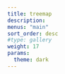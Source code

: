 ```yaml
---
title: treemap
description:
menus: "main"
sort_order: desc
#type: gallery
weight: 17
params:
  theme: dark
---
```

